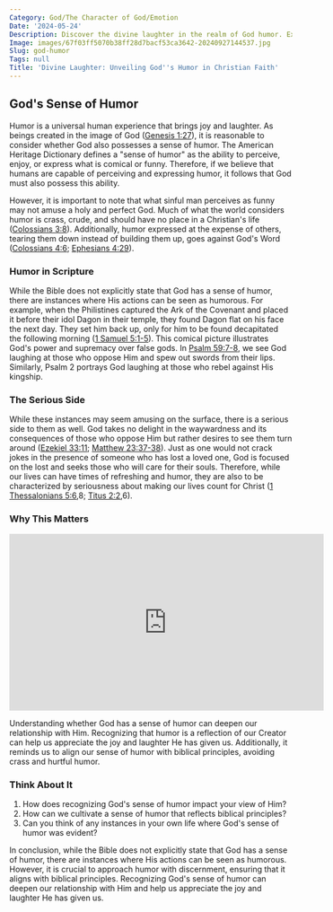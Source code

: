 ```yaml
---
Category: God/The Character of God/Emotion
Date: '2024-05-24'
Description: Discover the divine laughter in the realm of God humor. Explore the joy and hilarity found in spiritual anecdotes and uplifting jokes. Uncover a lighter side to faith and spirituality.
Image: images/67f03ff5070b38ff28d7bacf53ca3642-20240927144537.jpg
Slug: god-humor
Tags: null
Title: 'Divine Laughter: Unveiling God''s Humor in Christian Faith'
---
```


## God's Sense of Humor

Humor is a universal human experience that brings joy and laughter. As beings created in the image of God ([Genesis 1:27](https://www.bibleref.com/Genesis/1/Genesis-1-27.html)), it is reasonable to consider whether God also possesses a sense of humor. The American Heritage Dictionary defines a "sense of humor" as the ability to perceive, enjoy, or express what is comical or funny. Therefore, if we believe that humans are capable of perceiving and expressing humor, it follows that God must also possess this ability.

However, it is important to note that what sinful man perceives as funny may not amuse a holy and perfect God. Much of what the world considers humor is crass, crude, and should have no place in a Christian's life ([Colossians 3:8](https://www.bibleref.com/Colossians/3/Colossians-3-8.html)). Additionally, humor expressed at the expense of others, tearing them down instead of building them up, goes against God's Word ([Colossians 4:6](https://www.bibleref.com/Colossians/4/Colossians-4-6.html); [Ephesians 4:29](https://www.bibleref.com/Ephesians/4/Ephesians-4-29.html)). 

### Humor in Scripture

While the Bible does not explicitly state that God has a sense of humor, there are instances where His actions can be seen as humorous. For example, when the Philistines captured the Ark of the Covenant and placed it before their idol Dagon in their temple, they found Dagon flat on his face the next day. They set him back up, only for him to be found decapitated the following morning ([1 Samuel 5:1-5](https://www.bibleref.com/1-Samuel/5/1-Samuel-5-1.html)). This comical picture illustrates God's power and supremacy over false gods. In [Psalm 59:7-8](https://www.bibleref.com/Psalm/59/Psalm-59-7.html), we see God laughing at those who oppose Him and spew out swords from their lips. Similarly, Psalm 2 portrays God laughing at those who rebel against His kingship. 

### The Serious Side

While these instances may seem amusing on the surface, there is a serious side to them as well. God takes no delight in the waywardness and its consequences of those who oppose Him but rather desires to see them turn around ([Ezekiel 33:11](https://www.bibleref.com/Ezekiel/33/Ezekiel-33-11.html); [Matthew 23:37-38](https://www.bibleref.com/Matthew/23/Matthew-23-37.html)). Just as one would not crack jokes in the presence of someone who has lost a loved one, God is focused on the lost and seeks those who will care for their souls. Therefore, while our lives can have times of refreshing and humor, they are also to be characterized by seriousness about making our lives count for Christ ([1 Thessalonians 5:6](https://www.bibleref.com/1-Thessalonians/5/1-Thessalonians-5-6.html),8; [Titus 2:2](https://www.bibleref.com/Titus/2/Titus-2-2.html),6).

### Why This Matters


<iframe width="560" height="315" src="https://www.youtube.com/embed/IXdjDNKCeHM" frameborder="0" allow="autoplay; encrypted-media" allowfullscreen></iframe>


Understanding whether God has a sense of humor can deepen our relationship with Him. Recognizing that humor is a reflection of our Creator can help us appreciate the joy and laughter He has given us. Additionally, it reminds us to align our sense of humor with biblical principles, avoiding crass and hurtful humor.

### Think About It

1. How does recognizing God's sense of humor impact your view of Him?
2. How can we cultivate a sense of humor that reflects biblical principles?
3. Can you think of any instances in your own life where God's sense of humor was evident?

In conclusion, while the Bible does not explicitly state that God has a sense of humor, there are instances where His actions can be seen as humorous. However, it is crucial to approach humor with discernment, ensuring that it aligns with biblical principles. Recognizing God's sense of humor can deepen our relationship with Him and help us appreciate the joy and laughter He has given us.
